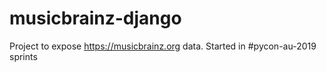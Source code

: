 # musicbrainz-django
Project to expose https://musicbrainz.org data. Started in #pycon-au-2019 sprints
